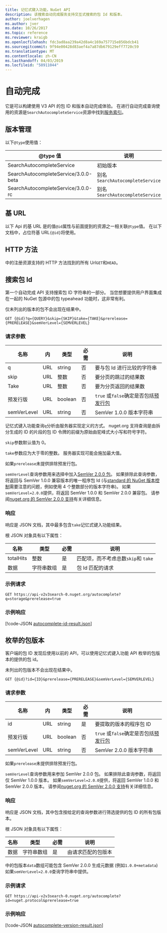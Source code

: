 ```yaml
---
title: 记忆式键入功能，NuGet API
description: 该搜索自动完成服务支持交互式搜索的包 Id 和版本。
author: joelverhagen
ms.author: jver
ms.date: 10/26/2017
ms.topic: reference
ms.reviewer: kraigb
ms.openlocfilehash: fdc3ad8aa239a42d8a4c169a757715e856bdcb41
ms.sourcegitcommit: 9f94e00428d83aef4a7a87db679129eff7720c59
ms.translationtype: MT
ms.contentlocale: zh-CN
ms.lasthandoff: 04/03/2019
ms.locfileid: "58911044"
---
```

# <a name="autocomplete"></a>自动完成

它是可以构建使用 V3 API 的包 ID 和版本自动完成体验。 在进行自动完成查询使用的资源是`SearchAutocompleteService`资源中找到[服务索引](service-index.md)。

## <a name="versioning"></a>版本管理

以下`@type`使用值：

@type 值                          | 说明
------------------------------------ | -----
SearchAutocompleteService            | 初始版本
SearchAutocompleteService/3.0.0-beta | 别名 `SearchAutocompleteService`
SearchAutocompleteService/3.0.0-rc   | 别名 `SearchAutocompleteService`

## <a name="base-url"></a>基 URL

以下 Api 的基 URL 是的值`@id`属性与前面提到的资源之一相关联`@type`值。 在以下文档中，占位符基 URL`{@id}`将使用。

## <a name="http-methods"></a>HTTP 方法

中的注册资源支持的 HTTP 方法找到的所有 Url`GET`和`HEAD`。

## <a name="search-for-package-ids"></a>搜索包 Id

第一个自动完成 API 支持搜索包 ID 字符串的一部分。 当您想要提供用户界面集成在一起的 NuGet 包源中的包 typeahead 功能时，这非常有利。

仅未列出的版本的包不会出现在结果中。

    GET {@id}?q={QUERY}&skip={SKIP}&take={TAKE}&prerelease={PRERELEASE}&semVerLevel={SEMVERLEVEL}

### <a name="request-parameters"></a>请求参数

名称        | 内     | 类型    | 必需 | 说明
----------- | ------ | ------- | -------- | -----
q           | URL    | string  | 否       | 要与包 Id 进行比较的字符串
skip        | URL    | 整数 | 否       | 要分页的跳过的结果数
Take        | URL    | 整数 | 否       | 要为分页返回的结果数
预发行版  | URL    | boolean | 否       | `true` 或`false`确定是否包括[预发行包](../create-packages/prerelease-packages.md)
semVerLevel | URL    | string  | 否       | SemVer 1.0.0 版本字符串 

记忆式键入功能查询`q`分析由服务器实现定义的方式。 nuget.org 支持查询是由拆分生成的 ID 的片段的包 ID 令牌的前缀为原始由驼峰式大小写和符号字符。

`skip`参数默认值为 0。

`take`参数应为大于零的整数。 服务器实现可能会施加最大值。

如果`prerelease`未提供排除预发行包。

`semVerLevel`查询参数用来选择中加入[SemVer 2.0.0 包](https://github.com/NuGet/Home/wiki/SemVer2-support-for-nuget.org-%28server-side%29#identifying-semver-v200-packages)。
如果排除此查询参数，将返回与 SemVer 1.0.0 兼容版本的唯一程序包 Id (与[standard 的 NuGet 版本控制](../reference/package-versioning.md)需要注意的问题，例如使用 4 个整数部分的版本字符串)。
如果`semVerLevel=2.0.0`提供，将返回 SemVer 1.0.0 和 SemVer 2.0.0 兼容包。 请参阅[nuget.org 的 SemVer 2.0.0 支持](https://github.com/NuGet/Home/wiki/SemVer2-support-for-nuget.org-%28server-side%29)有关详细信息。

### <a name="response"></a>响应

响应是 JSON 文档，其中最多包含`take`记忆式键入功能结果。

根 JSON 对象具有以下属性：

名称      | 类型             | 必需 | 说明
--------- | ---------------- | -------- | -----
totalHits | 整数          | 是      | 匹配项，而不考虑总数`skip`和 `take`
数据      | 字符串数组 | 是      | 包 Id 匹配的请求

### <a name="sample-request"></a>示例请求

    GET https://api-v2v3search-0.nuget.org/autocomplete?q=storage&prerelease=true

### <a name="sample-response"></a>示例响应

[!code-JSON [autocomplete-id-result.json](./_data/autocomplete-id-result.json)]

## <a name="enumerate-package-versions"></a>枚举的包版本

客户端的包 ID 发现后使用以前的 API，可以使用记忆式键入功能 API 枚举的包版本的提供的包 id。

未列出的包版本不会出现在结果中。

    GET {@id}?id={ID}&prerelease={PRERELEASE}&semVerLevel={SEMVERLEVEL}

### <a name="request-parameters"></a>请求参数

名称        | 内     | 类型    | 必需 | 说明
----------- | ------ | ------- | -------- | -----
id          | URL    | string  | 是      | 要提取的版本的程序包 ID
预发行版  | URL    | boolean | 否       | `true` 或`false`确定是否包括[预发行包](../create-packages/prerelease-packages.md)
semVerLevel | URL    | string  | 否       | SemVer 2.0.0 版本字符串 

如果`prerelease`未提供排除预发行包。

`semVerLevel`查询参数用来参加 SemVer 2.0.0 包。 如果排除此查询参数，将返回仅 SemVer 1.0.0 版本。 如果`semVerLevel=2.0.0`提供，将返回 SemVer 1.0.0 和 SemVer 2.0.0 版本。 请参阅[nuget.org 的 SemVer 2.0.0 支持](https://github.com/NuGet/Home/wiki/SemVer2-support-for-nuget.org-%28server-side%29)有关详细信息。

### <a name="response"></a>响应

响应是 JSON 文档，其中包含按给定的查询参数进行筛选提供的包 ID 的所有包版本。

根 JSON 对象具有以下属性：

名称      | 类型             | 必需 | 说明
--------- | ---------------- | -------- | -----
数据      | 字符串数组 | 是      | 由请求匹配的包版本

中的包版本`data`数组可能包含 SemVer 2.0.0 生成元数据 (例如`1.0.0+metadata`) 如果`semVerLevel=2.0.0`查询字符串中提供。

### <a name="sample-request"></a>示例请求

    GET https://api-v2v3search-0.nuget.org/autocomplete?id=nuget.protocol&prerelease=true

### <a name="sample-response"></a>示例响应

[!code-JSON [autocomplete-version-result.json](./_data/autocomplete-version-result.json)]
